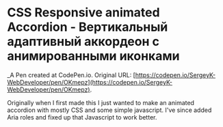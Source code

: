 # CSS Responsive animated Accordion - Вертикальный адаптивный аккордеон с анимированными иконками
 _A Pen created at CodePen.io. Original URL: [https://codepen.io/SergeyK-WebDeveloper/pen/OKmepz](https://codepen.io/SergeyK-WebDeveloper/pen/OKmepz).

 Originally when I first made this I just wanted to make an animated accordion with mostly CSS and some simple javascript. I've since added Aria roles and fixed up that Javascript to work better.